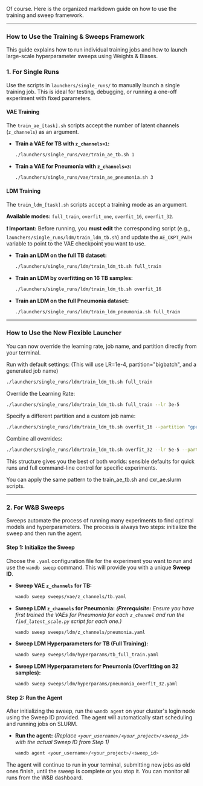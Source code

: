 Of course. Here is the organized markdown guide on how to use the training and sweep framework.

-----

### **How to Use the Training & Sweeps Framework**

This guide explains how to run individual training jobs and how to launch large-scale hyperparameter sweeps using Weights & Biases.

### **1. For Single Runs**

Use the scripts in `launchers/single_runs/` to manually launch a single training job. This is ideal for testing, debugging, or running a one-off experiment with fixed parameters.

#### **VAE Training**

The `train_ae_[task].sh` scripts accept the number of latent channels (`z_channels`) as an argument.

  * **Train a VAE for TB with `z_channels=1`:**

    ```bash
    ./launchers/single_runs/vae/train_ae_tb.sh 1
    ```

  * **Train a VAE for Pneumonia with `z_channels=3`:**

    ```bash
    ./launchers/single_runs/vae/train_ae_pneumonia.sh 3
    ```

#### **LDM Training**

The `train_ldm_[task].sh` scripts accept a training mode as an argument.

**Available modes:** `full_train`, `overfit_one`, `overfit_16`, `overfit_32`.

**❗ Important:** Before running, you **must edit** the corresponding script (e.g., `launchers/single_runs/ldm/train_ldm_tb.sh`) and update the `AE_CKPT_PATH` variable to point to the VAE checkpoint you want to use.

  * **Train an LDM on the full TB dataset:**

    ```bash
    ./launchers/single_runs/ldm/train_ldm_tb.sh full_train
    ```

  * **Train an LDM by overfitting on 16 TB samples:**

    ```bash
    ./launchers/single_runs/ldm/train_ldm_tb.sh overfit_16
    ```

  * **Train an LDM on the full Pneumonia dataset:**

    ```bash
    ./launchers/single_runs/ldm/train_ldm_pneumonia.sh full_train
    ```
--- 
### How to Use the New Flexible Launcher

You can now override the learning rate, job name, and partition directly from your terminal.

Run with default settings:
(This will use LR=1e-4, partition="bigbatch", and a generated job name)
```bash
./launchers/single_runs/ldm/train_ldm_tb.sh full_train
```

Override the Learning Rate:
```bash
./launchers/single_runs/ldm/train_ldm_tb.sh full_train --lr 3e-5
```

Specify a different partition and a custom job name:
```bash
./launchers/single_runs/ldm/train_ldm_tb.sh overfit_16 --partition "gpu_short" --job-name "ldm-overfit-test"
```

Combine all overrides:
```bash
./launchers/single_runs/ldm/train_ldm_tb.sh overfit_32 --lr 5e-5 --partition "gpu_long" --job-name "ldm-overfit32-newlr"
```

This structure gives you the best of both worlds: sensible defaults for quick runs and full command-line control for specific experiments. 

You can apply the same pattern to the train_ae_tb.sh and cxr_ae.slurm scripts.

-----

### **2. For W\&B Sweeps**

Sweeps automate the process of running many experiments to find optimal models and hyperparameters. The process is always two steps: initialize the sweep and then run the agent.

#### **Step 1: Initialize the Sweep**

Choose the `.yaml` configuration file for the experiment you want to run and use the `wandb sweep` command. This will provide you with a unique **Sweep ID**.

  * **Sweep VAE `z_channels` for TB:**

    ```bash
    wandb sweep sweeps/vae/z_channels/tb.yaml
    ```

  * **Sweep LDM `z_channels` for Pneumonia:**
    *(**Prerequisite:** Ensure you have first trained the VAEs for Pneumonia for each `z_channel` and run the `find_latent_scale.py` script for each one.)*

    ```bash
    wandb sweep sweeps/ldm/z_channels/pneumonia.yaml
    ```

  * **Sweep LDM Hyperparameters for TB (Full Training):**

    ```bash
    wandb sweep sweeps/ldm/hyperparams/tb_full_train.yaml
    ```

  * **Sweep LDM Hyperparameters for Pneumonia (Overfitting on 32 samples):**

    ```bash
    wandb sweep sweeps/ldm/hyperparams/pneumonia_overfit_32.yaml
    ```

#### **Step 2: Run the Agent**

After initializing the sweep, run the `wandb agent` on your cluster's login node using the Sweep ID provided. The agent will automatically start scheduling and running jobs on SLURM.

  * **Run the agent:**
    *(Replace `<your_username>/<your_project>/<sweep_id>` with the actual Sweep ID from Step 1)*
    ```bash
    wandb agent <your_username>/<your_project>/<sweep_id>
    ```

The agent will continue to run in your terminal, submitting new jobs as old ones finish, until the sweep is complete or you stop it. You can monitor all runs from the W\&B dashboard.